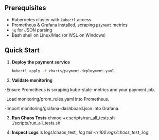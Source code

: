 ## Prerequisites

- Kubernetes cluster with `kubectl` access  
- Prometheus & Grafana installed, scraping `payment` metrics  
- `jq` for JSON parsing  
- Bash shell on Linux/Mac (or WSL on Windows)

## Quick Start

1. **Deploy the payment service**  
   ```bash
   kubectl apply -f charts/payment-deployment.yaml

2. **Validate monitoring**

-Ensure Prometheus is scraping kube-state-metrics and your payment job.

-Load monitoring/prom_rules.yaml into Prometheus.

-Import monitoring/grafana-dashboard.json into Grafana.

3. **Run Chaos Tests**
chmod +x scripts/run_all_tests.sh
./scripts/run_all_tests.sh

4. **Inspect Logs**
ls logs/chaos_test_*.log
tail -n 100 logs/chaos_test_*.log





